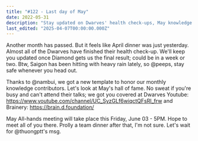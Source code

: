 ```yaml
---
title: "#122 - Last day of May"
date: 2022-05-31
description: "Stay updated on Dwarves' health check-ups, May knowledge contributors, and upcoming all-hands meeting with team events and safety tips in Saigon."
last_edited: "2025-04-07T00:00:00.000Z"
---
```


Another month has passed. But it feels like April dinner was just yesterday.
Almost all of the Dwarves have finished their health check-up. We'll keep you updated once Diamond gets us the final result; could be in a week or two. Btw, Saigon has been hitting with heavy rain lately, so @peeps, stay safe whenever you head out.

Thanks to @nambui, we got a new template to honor our monthly knowledge contributors.
Let's look at May's hall of fame. No sweat if you're busy and can't attend their talks; we got you covered at Dwarves Youtube: <https://www.youtube.com/channel/UC_SyzGLf6wiqctQFsRI_frw> and Brainery: <https://brain.d.foundation/>

May All-hands meeting will take place this Friday, June 03 - 5PM. Hope to meet all of you there.
Prolly a team dinner after that, I'm not sure. Let's wait for @thuongptt's msg.
